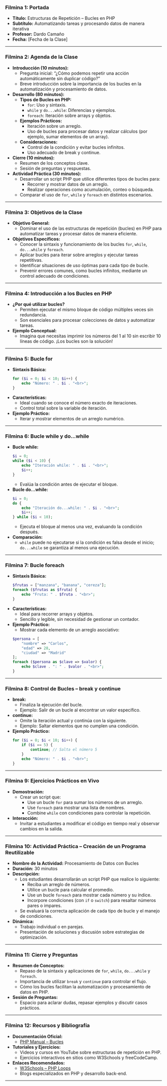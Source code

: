 ### Filmina 1: Portada
- **Título:** Estructuras de Repetición – Bucles en PHP
- **Subtítulo:** Automatizando tareas y procesando datos de manera iterativa
- **Profesor:** Dardo Camaño
- **Fecha:** [Fecha de la Clase]

---

### Filmina 2: Agenda de la Clase
- **Introducción (10 minutos):**
  - Pregunta inicial: “¿Cómo podemos repetir una acción automáticamente sin duplicar código?”
  - Breve introducción sobre la importancia de los bucles en la automatización y procesamiento de datos.
- **Desarrollo (80 minutos):**
  - **Tipos de Bucles en PHP:**
    - `for`: Uso y sintaxis.
    - `while` y `do...while`: Diferencias y ejemplos.
    - `foreach`: Iteración sobre arrays y objetos.
  - **Ejemplos Prácticos:**
    - Iteración sobre un arreglo.
    - Uso de bucles para procesar datos y realizar cálculos (por ejemplo, sumar elementos de un array).
  - **Consideraciones:**
    - Control de la condición y evitar bucles infinitos.
    - Uso adecuado de break y continue.
- **Cierre (10 minutos):**
  - Resumen de los conceptos clave.
  - Sesión de preguntas y respuestas.
- **Actividad Práctica (30 minutos):**
  - Desarrollar un script PHP que utilice diferentes tipos de bucles para:
    - Recorrer y mostrar datos de un arreglo.
    - Realizar operaciones como acumulación, conteo o búsqueda.
  - Comparar el uso de `for`, `while` y `foreach` en distintos escenarios.

---

### Filmina 3: Objetivos de la Clase
- **Objetivo General:**
  - Dominar el uso de las estructuras de repetición (bucles) en PHP para automatizar tareas y procesar datos de manera eficiente.
- **Objetivos Específicos:**
  - Conocer la sintaxis y funcionamiento de los bucles `for`, `while`, `do...while` y `foreach`.
  - Aplicar bucles para iterar sobre arreglos y ejecutar tareas repetitivas.
  - Identificar situaciones de uso óptimas para cada tipo de bucle.
  - Prevenir errores comunes, como bucles infinitos, mediante un control adecuado de condiciones.

---

### Filmina 4: Introducción a los Bucles en PHP
- **¿Por qué utilizar bucles?**
  - Permiten ejecutar el mismo bloque de código múltiples veces sin redundancia.
  - Son esenciales para procesar colecciones de datos y automatizar tareas.
- **Ejemplo Conceptual:**
  - Imagina que necesitas imprimir los números del 1 al 10 sin escribir 10 líneas de código. ¡Los bucles son la solución!

---

### Filmina 5: Bucle for
- **Sintaxis Básica:**
  ```php
  for ($i = 0; $i < 10; $i++) {
      echo "Número: " . $i . "<br>";
  }
  ```
- **Características:**
  - Ideal cuando se conoce el número exacto de iteraciones.
  - Control total sobre la variable de iteración.
- **Ejemplo Práctico:**
  - Iterar y mostrar elementos de un arreglo numérico.

---

### Filmina 6: Bucle while y do...while
- **Bucle while:**
  ```php
  $i = 0;
  while ($i < 10) {
      echo "Iteración while: " . $i . "<br>";
      $i++;
  }
  ```
  - Evalúa la condición antes de ejecutar el bloque.
- **Bucle do...while:**
  ```php
  $i = 0;
  do {
      echo "Iteración do...while: " . $i . "<br>";
      $i++;
  } while ($i < 10);
  ```
  - Ejecuta el bloque al menos una vez, evaluando la condición después.
- **Comparación:**
  - `while` puede no ejecutarse si la condición es falsa desde el inicio; `do...while` se garantiza al menos una ejecución.

---

### Filmina 7: Bucle foreach
- **Sintaxis Básica:**
  ```php
  $frutas = ["manzana", "banana", "cereza"];
  foreach ($frutas as $fruta) {
      echo "Fruta: " . $fruta . "<br>";
  }
  ```
- **Características:**
  - Ideal para recorrer arrays y objetos.
  - Sencillo y legible, sin necesidad de gestionar un contador.
- **Ejemplo Práctico:**
  - Mostrar cada elemento de un arreglo asociativo:
  ```php
  $persona = [
      "nombre" => "Carlos",
      "edad" => 28,
      "ciudad" => "Madrid"
  ];
  foreach ($persona as $clave => $valor) {
      echo $clave . ": " . $valor . "<br>";
  }
  ```

---

### Filmina 8: Control de Bucles – break y continue
- **break:**
  - Finaliza la ejecución del bucle.
  - Ejemplo: Salir de un bucle al encontrar un valor específico.
- **continue:**
  - Omite la iteración actual y continúa con la siguiente.
  - Ejemplo: Saltar elementos que no cumplen una condición.
- **Ejemplo Práctico:**
  ```php
  for ($i = 0; $i < 10; $i++) {
      if ($i == 5) {
          continue; // Salta el número 5
      }
      echo "Número: " . $i . "<br>";
  }
  ```

---

### Filmina 9: Ejercicios Prácticos en Vivo
- **Demostración:**
  - Crear un script que:
    - Use un bucle `for` para sumar los números de un arreglo.
    - Use `foreach` para mostrar una lista de nombres.
    - Combine `while` con condiciones para controlar la repetición.
- **Interacción:**
  - Invitar a estudiantes a modificar el código en tiempo real y observar cambios en la salida.

---

### Filmina 10: Actividad Práctica – Creación de un Programa Reutilizable
- **Nombre de la Actividad:** Procesamiento de Datos con Bucles
- **Duración:** 30 minutos
- **Descripción:**
  - Los estudiantes desarrollarán un script PHP que realice lo siguiente:
    - Reciba un arreglo de números.
    - Utilice un bucle para calcular el promedio.
    - Use un bucle `foreach` para mostrar cada número y su índice.
    - Incorpore condiciones (con `if` o `switch`) para resaltar números pares o impares.
  - Se evaluará la correcta aplicación de cada tipo de bucle y el manejo de condiciones.
- **Dinámica:**
  - Trabajo individual o en parejas.
  - Presentación de soluciones y discusión sobre estrategias de optimización.

---

### Filmina 11: Cierre y Preguntas
- **Resumen de Conceptos:**
  - Repaso de la sintaxis y aplicaciones de `for`, `while`, `do...while` y `foreach`.
  - Importancia de utilizar `break` y `continue` para controlar el flujo.
  - Cómo los bucles facilitan la automatización y procesamiento de datos en PHP.
- **Sesión de Preguntas:**
  - Espacio para aclarar dudas, repasar ejemplos y discutir casos prácticos.

---

### Filmina 12: Recursos y Bibliografía
- **Documentación Oficial:**
  - [PHP Manual – Bucles](https://www.php.net/manual/es/control-structures.for.php)
- **Tutoriales y Ejercicios:**
  - Videos y cursos en YouTube sobre estructuras de repetición en PHP.
  - Ejercicios interactivos en sitios como W3Schools y freeCodeCamp.
- **Enlaces Recomendados:**
  - [W3Schools – PHP Loops](https://www.w3schools.com/php/php_looping.asp)
  - Blogs especializados en PHP y desarrollo back-end.

---
